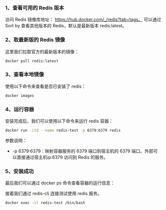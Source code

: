 ### 1、查看可用的 Redis 版本
访问 Redis 镜像库地址： https://hub.docker.com/_/redis?tab=tags。
可以通过 Sort by 查看其他版本的 Redis，默认是最新版本 redis:latest。

### 2、取最新版的 Redis 镜像
这里我们拉取官方的最新版本的镜像：

```bash
docker pull redis:latest
```

### 3、查看本地镜像
使用以下命令来查看是否已安装了 redis：

```bash
docker images
```

### 4、运行容器
安装完成后，我们可以使用以下命令来运行 redis 容器：

```bash
docker run -itd --name redis-test -p 6379:6379 redis
```

参数说明：

+ -p 6379:6379：映射容器服务的 6379 端口到宿主机的 6379 端口。外部可以直接通过宿主机ip:6379 访问到 Redis 的服务。

### 5、安装成功
最后我们可以通过 docker ps 命令查看容器的运行信息：  

接着我们通过 redis-cli 连接测试使用 redis 服务。  

```bash
docker exec -it redis-test /bin/bash
```

